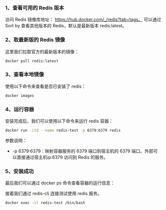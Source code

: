 ### 1、查看可用的 Redis 版本
访问 Redis 镜像库地址： https://hub.docker.com/_/redis?tab=tags。
可以通过 Sort by 查看其他版本的 Redis，默认是最新版本 redis:latest。

### 2、取最新版的 Redis 镜像
这里我们拉取官方的最新版本的镜像：

```bash
docker pull redis:latest
```

### 3、查看本地镜像
使用以下命令来查看是否已安装了 redis：

```bash
docker images
```

### 4、运行容器
安装完成后，我们可以使用以下命令来运行 redis 容器：

```bash
docker run -itd --name redis-test -p 6379:6379 redis
```

参数说明：

+ -p 6379:6379：映射容器服务的 6379 端口到宿主机的 6379 端口。外部可以直接通过宿主机ip:6379 访问到 Redis 的服务。

### 5、安装成功
最后我们可以通过 docker ps 命令查看容器的运行信息：  

接着我们通过 redis-cli 连接测试使用 redis 服务。  

```bash
docker exec -it redis-test /bin/bash
```

